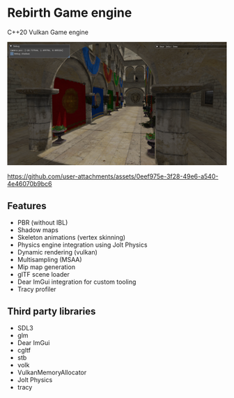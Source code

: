 # Rebirth Game engine

C++20 Vulkan Game engine

![Sponza scene](media/sponza.png)

https://github.com/user-attachments/assets/0eef975e-3f28-49e6-a540-4e46070b9bc6

## Features
* PBR (without IBL)
* Shadow maps
* Skeleton animations (vertex skinning)
* Physics engine integration using Jolt Physics
* Dynamic rendering (vulkan)
* Multisampling (MSAA)
* Mip map generation
* glTF scene loader
* Dear ImGui integration for custom tooling
* Tracy profiler

## Third party libraries
* SDL3
* glm
* Dear ImGui
* cgltf
* stb
* volk
* VulkanMemoryAllocator
* Jolt Physics
* tracy
